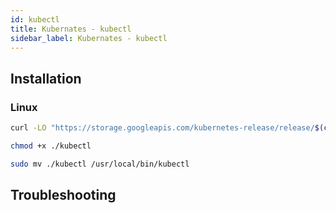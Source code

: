 ```yaml
---
id: kubectl
title: Kubernates - kubectl
sidebar_label: Kubernates - kubectl
---
```


## Installation

### Linux 

```bash
curl -LO "https://storage.googleapis.com/kubernetes-release/release/$(curl -s https://storage.googleapis.com/kubernetes-release/release/stable.txt)/bin/linux/amd64/kubectl"

chmod +x ./kubectl

sudo mv ./kubectl /usr/local/bin/kubectl

```

## Troubleshooting



